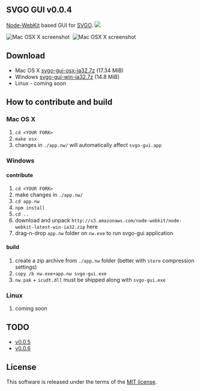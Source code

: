 ## SVGO GUI v0.0.4

[Node-WebKit](https://github.com/rogerwang/node-webkit) based GUI for [SVGO](https://github.com/svg/svgo).
![](//mc.yandex.ru/watch/18431371)

![Mac OSX X screenshot](https://raw.github.com/svg/svgo-gui/master/screenshots/1.png)&nbsp;&nbsp;![Mac OSX X screenshot](https://raw.github.com/svg/svgo-gui/master/screenshots/2.png)

## Download

* Mac OS X [svgo-gui-osx-ia32.7z](http://goo.gl/0Qu9B) (17.34 MiB)
* Windows [svgo-gui-win-ia32.7z](http://goo.gl/zuPkL) (14.8 MiB)
* Linux - coming soon

## How to contribute and build

### Mac OS X

1. `cd <YOUR FORK>`
2. `make osx`
3. changes in `./app.nw/` will automatically affect `svgo-gui.app`

### Windows

#### contribute

1. `cd <YOUR FORK>`
2. make changes in `./app.nw/`
3. `cd app.nw`
4. `npm install`
5. `cd ..`
6. download and unpack `http://s3.amazonaws.com/node-webkit/node-webkit-latest-win-ia32.zip` here
7. drag-n-drop `app.nw` folder on `nw.exe` to run svgo-gui application

#### build

1. create a zip archive from `./app.nw` folder (better with `store` compression settings)
2. `copy /b nw.exe+app.nw svgo-gui.exe`
3. `nw.pak` + `icudt.dll` must be shipped along with `svgo-gui.exe`

### Linux

1. coming soon

## TODO

* [v0.0.5](https://github.com/svg/svgo-gui/issues?milestone=2&state=open)
* [v0.0.6](https://github.com/svg/svgo-gui/issues?milestone=3&state=open)

## License

This software is released under the terms of the [MIT license](https://github.com/svg/svgo-gui/blob/master/LICENSE).